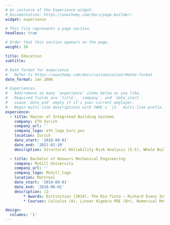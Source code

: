 ```yaml
---
# An instance of the Experience widget.
# Documentation: https://wowchemy.com/docs/page-builder/
widget: experience

# This file represents a page section.
headless: true

# Order that this section appears on the page.
weight: 30

title: Education
subtitle:

# Date format for experience
#   Refer to https://wowchemy.com/docs/customization/#date-format
date_format: Jan 2006

# Experiences.
#   Add/remove as many `experience` items below as you like.
#   Required fields are `title`, `company`, and `date_start`.
#   Leave `date_end` empty if it's your current employer.
#   Begin multi-line descriptions with YAML's `|2-` multi-line prefix.
experience:
  - title: Master of Integrated Building Systems
    company: ETH Zurich
    company_url: ''
    company_logo: eth_logo_kurz_pos
    location: Zurich
    date_start: '2018-08-01'
    date_end: '2021-01-10'
    description: Structural Reliability Risk Analysis (5.5), Whole Building Simulation (5.75), Information Systems for Eng (5), Big Data, Building Systems (5.25), Lean Project Delivery (5.5), Technology Innovation Management (6), PM for Engineers (5), Advanced Computational Design (5) etc.

  - title: Bachelor of Honours Mechanical Engineering
    company: McGill University
    company_url: ''
    company_logo: McGill_logo
    location: Montreal
    date_start: '2014-08-01'
    date_end: '2018-06-01'
    description: |2-
        * Awards: Distinction (2018); The Rio Tinto – Richard Evans International Exchange Awards (2016-2017); Professor W.M. (Bill) Williams Scholarship in Engineering, John Howard Ambrose Scholarship (2014-2015)
        * Courses: Calculus (A), Linear Algebra PDE (B+), Numerical Methods in Mech Eng (A-), Eng Economy (A), Mechanics (A), Thermodynamics (A), Adv Fluid Mechanics (B+), Heat Transfer (A), Probability (A), Control Systems

design:
  columns: '1'
---
```


